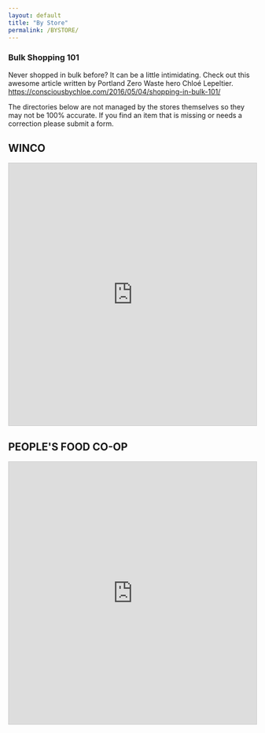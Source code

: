 ```yaml
---
layout: default
title: "By Store"
permalink: /BYSTORE/
---
```

### Bulk Shopping 101

Never shopped in bulk before? It can be a little intimidating. Check out this awesome article written by Portland Zero Waste hero Chloé Lepeltier.
https://consciousbychloe.com/2016/05/04/shopping-in-bulk-101/

The directories below are not managed by the stores themselves so they may not be 100% accurate. If you find an item that is missing or needs a correction please submit a form. 

## WINCO
<iframe class="airtable-embed" src="https://airtable.com/embed/shrvrQrRenmRf8KLt?backgroundColor=cyan&viewControls=on" frameborder="0" onmousewheel="" width="100%" height="533" style="background: transparent; border: 1px solid #ccc;"></iframe>

## PEOPLE'S FOOD CO-OP
<iframe class="airtable-embed" src="https://airtable.com/embed/shrBxaDtX01XpwM4H?backgroundColor=cyan&viewControls=on" frameborder="0" onmousewheel="" width="100%" height="533" style="background: transparent; border: 1px solid #ccc;"></iframe>

